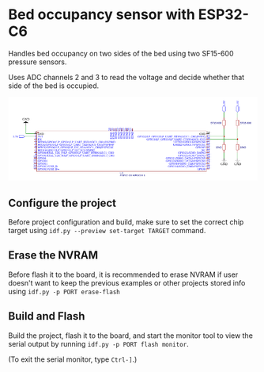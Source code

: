 # Bed occupancy sensor with ESP32-C6

Handles bed occupancy on two sides of the bed using two SF15-600 pressure sensors.

Uses ADC channels 2 and 3 to read the voltage and decide whether that side of the bed is occupied.

![Schematic](docs/Schematic_ESP32-C6-Bed-Occupancy.png)

## Configure the project

Before project configuration and build, make sure to set the correct chip target using `idf.py --preview set-target TARGET` command.

## Erase the NVRAM

Before flash it to the board, it is recommended to erase NVRAM if user doesn't want to keep the previous examples or other projects stored info using `idf.py -p PORT erase-flash`

## Build and Flash

Build the project, flash it to the board, and start the monitor tool to view the serial output by running `idf.py -p PORT flash monitor`.

(To exit the serial monitor, type ``Ctrl-]``.)

